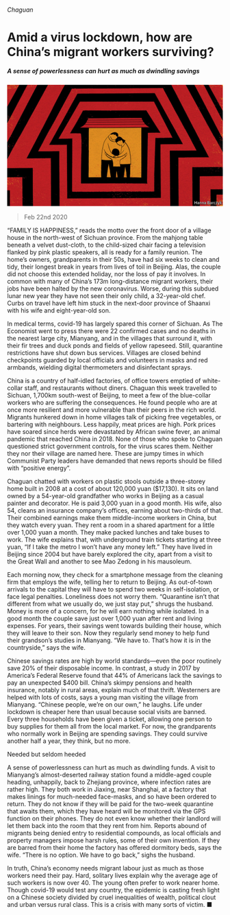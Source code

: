 ###### Chaguan

# Amid a virus lockdown, how are China’s migrant workers surviving? 

##### A sense of powerlessness can hurt as much as dwindling savings 

![image](images/20200222_CND000_0.jpg) 

> Feb 22nd 2020 

“FAMILY IS HAPPINESS,” reads the motto over the front door of a village house in the north-west of Sichuan province. From the mahjong table beneath a velvet dust-cloth, to the child-sized chair facing a television flanked by pink plastic speakers, all is ready for a family reunion. The home’s owners, grandparents in their 50s, have had six weeks to clean and tidy, their longest break in years from lives of toil in Beijing. Alas, the couple did not choose this extended holiday, nor the loss of pay it involves. In common with many of China’s 173m long-distance migrant workers, their jobs have been halted by the new coronavirus. Worse, during this subdued lunar new year they have not seen their only child, a 32-year-old chef. Curbs on travel have left him stuck in the next-door province of Shaanxi with his wife and eight-year-old son.

In medical terms, covid-19 has largely spared this corner of Sichuan. As The Economist went to press there were 22 confirmed cases and no deaths in the nearest large city, Mianyang, and in the villages that surround it, with their fir trees and duck ponds and fields of yellow rapeseed. Still, quarantine restrictions have shut down bus services. Villages are closed behind checkpoints guarded by local officials and volunteers in masks and red armbands, wielding digital thermometers and disinfectant sprays.


China is a country of half-idled factories, of office towers emptied of white-collar staff, and restaurants without diners. Chaguan this week travelled to Sichuan, 1,700km south-west of Beijing, to meet a few of the blue-collar workers who are suffering the consequences. He found people who are at once more resilient and more vulnerable than their peers in the rich world. Migrants hunkered down in home villages talk of picking free vegetables, or bartering with neighbours. Less happily, meat prices are high. Pork prices have soared since herds were devastated by African swine fever, an animal pandemic that reached China in 2018. None of those who spoke to Chaguan questioned strict government controls, for the virus scares them. Neither they nor their village are named here. These are jumpy times in which Communist Party leaders have demanded that news reports should be filled with “positive energy”.

Chaguan chatted with workers on plastic stools outside a three-storey home built in 2008 at a cost of about 120,000 yuan ($17,130). It sits on land owned by a 54-year-old grandfather who works in Beijing as a casual painter and decorator. He is paid 3,000 yuan in a good month. His wife, also 54, cleans an insurance company’s offices, earning about two-thirds of that. Their combined earnings make them middle-income workers in China, but they watch every yuan. They rent a room in a shared apartment for a little over 1,000 yuan a month. They make packed lunches and take buses to work. The wife explains that, with underground train tickets starting at three yuan, “If I take the metro I won’t have any money left.” They have lived in Beijing since 2004 but have barely explored the city, apart from a visit to the Great Wall and another to see Mao Zedong in his mausoleum.

Each morning now, they check for a smartphone message from the cleaning firm that employs the wife, telling her to return to Beijing. As out-of-town arrivals to the capital they will have to spend two weeks in self-isolation, or face legal penalties. Loneliness does not worry them. “Quarantine isn’t that different from what we usually do, we just stay put,” shrugs the husband. Money is more of a concern, for he will earn nothing while isolated. In a good month the couple save just over 1,000 yuan after rent and living expenses. For years, their savings went towards building their house, which they will leave to their son. Now they regularly send money to help fund their grandson’s studies in Mianyang. “We have to. That’s how it is in the countryside,” says the wife.

Chinese savings rates are high by world standards—even the poor routinely save 20% of their disposable income. In contrast, a study in 2017 by America’s Federal Reserve found that 44% of Americans lack the savings to pay an unexpected $400 bill. China’s skimpy pensions and health insurance, notably in rural areas, explain much of that thrift. Westerners are helped with lots of costs, says a young man visiting the village from Mianyang. “Chinese people, we’re on our own,” he laughs. Life under lockdown is cheaper here than usual because social visits are banned. Every three households have been given a ticket, allowing one person to buy supplies for them all from the local market. For now, the grandparents who normally work in Beijing are spending savings. They could survive another half a year, they think, but no more.

Needed but seldom heeded

A sense of powerlessness can hurt as much as dwindling funds. A visit to Mianyang’s almost-deserted railway station found a middle-aged couple heading, unhappily, back to Zhejiang province, where infection rates are rather high. They both work in Jiaxing, near Shanghai, at a factory that makes linings for much-needed face-masks, and so have been ordered to return. They do not know if they will be paid for the two-week quarantine that awaits them, which they have heard will be monitored via the GPS function on their phones. They do not even know whether their landlord will let them back into the room that they rent from him. Reports abound of migrants being denied entry to residential compounds, as local officials and property managers impose harsh rules, some of their own invention. If they are barred from their home the factory has offered dormitory beds, says the wife. “There is no option. We have to go back,” sighs the husband.

In truth, China’s economy needs migrant labour just as much as those workers need their pay. Hard, solitary lives explain why the average age of such workers is now over 40. The young often prefer to work nearer home. Though covid-19 would test any country, the epidemic is casting fresh light on a Chinese society divided by cruel inequalities of wealth, political clout and urban versus rural class. This is a crisis with many sorts of victim. ■

